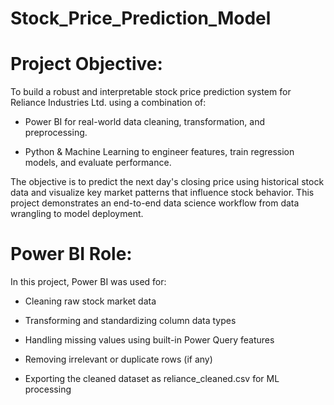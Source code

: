 # Stock_Price_Prediction_Model

# Project Objective:

To build a robust and interpretable stock price prediction system for Reliance Industries Ltd. using a combination of:

- Power BI for real-world data cleaning, transformation, and preprocessing.

- Python & Machine Learning to engineer features, train regression models, and evaluate performance.

The objective is to predict the next day's closing price using historical stock data and visualize key market patterns that influence stock behavior. This project demonstrates an end-to-end data science workflow from data wrangling to model deployment.

#  Power BI Role:

In this project, Power BI was used for:

- Cleaning raw stock market data

- Transforming and standardizing column data types

- Handling missing values using built-in Power Query features

- Removing irrelevant or duplicate rows (if any)

- Exporting the cleaned dataset as reliance_cleaned.csv for ML processing
